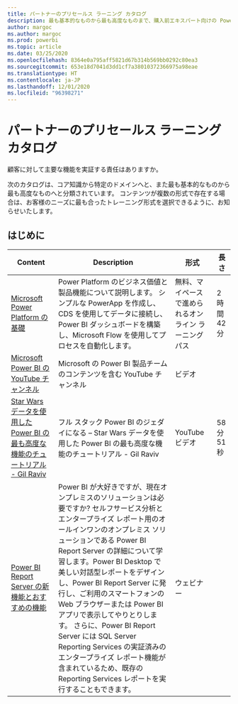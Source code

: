 ```yaml
---
title: パートナーのプリセールス ラーニング カタログ
description: 最も基本的なものから最も高度なものまで、購入前エキスパート向けの Power Apps のトレーニング オプションをすべて紹介します。
author: margoc
ms.author: margoc
ms.prod: powerbi
ms.topic: article
ms.date: 03/25/2020
ms.openlocfilehash: 8364e0a795aff5821d67b314b569bb0292c80ea3
ms.sourcegitcommit: 653e18d7041d3dd1cf7a38010372366975a98eae
ms.translationtype: HT
ms.contentlocale: ja-JP
ms.lasthandoff: 12/01/2020
ms.locfileid: "96398271"
---
```

# <a name="partner-pre-sales-learning-catalog"></a>パートナーのプリセールス ラーニング カタログ

顧客に対して主要な機能を実証する責任はありますか。 

次のカタログは、コア知識から特定のドメインへと、また最も基本的なものから最も高度なものへと分類されています。 コンテンツが複数の形式で存在する場合は、お客様のニーズに最も合ったトレーニング形式を選択できるように、お知らせいたします。

## <a name="get-started"></a>はじめに<a name="get-started"></a>
| Content  | Description | 形式  | 長さ   |
|-------------------------------------------------------------------------------------------------------------------------------------|-------------------------------------------------------------------------------------------------------------------------------------------------------------------------------------------------------------------------------------------------------------------------------------------------------------------------------------------------------------------------------------------------------------------------------------------------------------------------------------------------------------------------------------------------------------------|---------------------------------------|-------------|
| [Microsoft Power Platform の基礎](/learn/paths/power-plat-fundamentals/)   | Power Platform のビジネス価値と製品機能について説明します。 シンプルな PowerApp を作成し、CDS を使用してデータに接続し、Power BI ダッシュボードを構築し、Microsoft Flow を使用してプロセスを自動化します。   | 無料、マイペースで進められるオンライン ラーニング パス | 2 時間 42 分   |
| [Microsoft Power BI の YouTube チャンネル](https://www.youtube.com/user/mspowerbi/videos)                                                 | Microsoft の Power BI 製品チームのコンテンツを含む YouTube チャンネル  | ビデオ |             |
| [Star Wars データを使用した Power BI の最も高度な機能のチュートリアル - Gil Raviv](https://www.youtube.com/watch?v=r0Qk5V8dvgg) | フル スタック Power BI のジェダイになる – Star Wars データを使用した Power BI の最も高度な機能のチュートリアル - Gil Raviv  | YouTube ビデオ   | 58 分 51 秒 |
| [Power BI Report Server の新機能とおすすめの機能](https://info.microsoft.com/whats-new-powerbi-report-server-ondemand.html)       | Power BI が大好きですが、現在オンプレミスのソリューションは必要ですか? セルフサービス分析とエンタープライズ レポート用のオールインワンのオンプレミス ソリューションである Power BI Report Server の詳細について学習します。Power BI Desktop で美しい対話型レポートをデザインし、Power BI Report Server に発行し、ご利用のスマートフォンの Web ブラウザーまたは Power BI アプリで表示してやりとりします。 さらに、Power BI Report Server には SQL Server Reporting Services の実証済みのエンタープライズ レポート機能が含まれているため、既存の Reporting Services レポートを実行することもできます。 | ウェビナー   |             |
